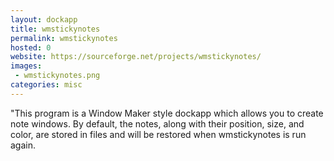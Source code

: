 ```yaml
---
layout: dockapp
title: wmstickynotes
permalink: wmstickynotes
hosted: 0
website: https://sourceforge.net/projects/wmstickynotes/
images:
 - wmstickynotes.png
categories: misc
---
```

"This program is a Window Maker style dockapp which allows you to create note windows.  By default, the notes, along with their position, size, and color, are stored in files and will be restored when wmstickynotes is run again.
